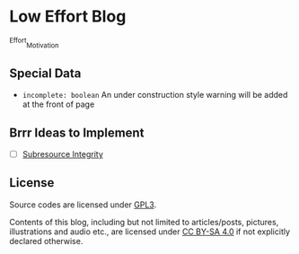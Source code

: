# Low Effort Blog

<sup>Effort</sup><sub>Motivation</sub>


## Special Data

- `incomplete: boolean` An under construction style warning will be added at the front of page


## Brrr Ideas to Implement

- [ ] [Subresource Integrity](https://developer.mozilla.org/en-US/docs/Web/Security/Subresource_Integrity)

## License

Source codes are licensed under [GPL3](./LICENSE).

Contents of this blog, including but not limited to articles/posts, pictures,
illustrations and audio etc., are licensed under [CC BY-SA 4.0](https://creativecommons.org/licenses/by-sa/4.0/)
if not explicitly declared otherwise.